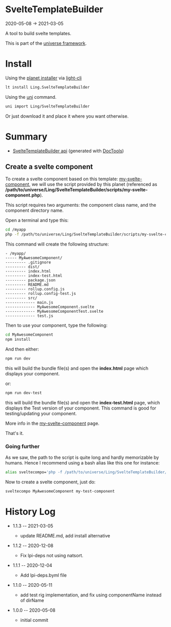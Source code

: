 SvelteTemplateBuilder
===========
2020-05-08 -> 2021-03-05



A tool to build svelte templates.


This is part of the [universe framework](https://github.com/karayabin/universe-snapshot).


Install
==========
Using the [planet installer](https://github.com/lingtalfi/Light_PlanetInstaller) via [light-cli](https://github.com/lingtalfi/Light_Cli)
```bash
lt install Ling.SvelteTemplateBuilder
```

Using the [uni](https://github.com/lingtalfi/universe-naive-importer) command.
```bash
uni import Ling/SvelteTemplateBuilder
```

Or just download it and place it where you want otherwise.






Summary
===========
- [SvelteTemplateBuilder api](https://github.com/lingtalfi/SvelteTemplateBuilder/blob/master/doc/api/Ling/SvelteTemplateBuilder.md) (generated with [DocTools](https://github.com/lingtalfi/DocTools))





Create a svelte component
------------

To create a svelte component based on this template: [my-svelte-component](https://github.com/lingtalfi/my-svelte-component),
we will use the script provided by this planet (referenced as **/path/to/universe/Ling/SvelteTemplateBuilder/scripts/my-svelte-component.php**).

This script requires two arguments: the component class name, and the component directory name.




Open a terminal and type this:


```bash
cd /myapp
php -f /path/to/universe/Ling/SvelteTemplateBuilder/scripts/my-svelte-component.php -- MyAwesomeComponent my-test-component  
```

This command will create the following structure:

```text 
- /myapp/
----- MyAwesomeComponent/
--------- .gitignore
--------- dist/
--------- index.html
--------- index-test.html
--------- package.json
--------- README.md
--------- rollup.config.js
--------- rollup.config-test.js
--------- src/
------------- main.js
------------- MyAwesomeComponent.svelte
------------- MyAwesomeComponentTest.svelte
------------- test.js

```
  
Then to use your component, type the following:


```bash 
cd MyAwesomeComponent
npm install
```


And then either:

```bash 
npm run dev
```

this will build the bundle file(s) and open the **index.html** page which displays your component.


or:

```bash 
npm run dev-test
```

this will build the bundle file(s) and open the **index-test.html** page, which displays the Test version of your component.
This command is good for testing/updating your component.





More info in the [my-svelte-component](https://github.com/lingtalfi/my-svelte-component) page.




That's it.



### Going further

As we saw, the path to the script is quite long and hardly memorizable by humans.
Hence I recommend using a bash alias like this one for instance:


```bash 
alias sveltecompo='php -f /path/to/universe/Ling/SvelteTemplateBuilder/scripts/my-svelte-component.php -- '
```

Now to create a svelte component, just do:

```bash 
sveltecompo MyAwesomeComponent my-test-component 
```






History Log
=============

- 1.1.3 -- 2021-03-05

    - update README.md, add install alternative

- 1.1.2 -- 2020-12-08

    - Fix lpi-deps not using natsort.

- 1.1.1 -- 2020-12-04

    - Add lpi-deps.byml file

- 1.1.0 -- 2020-05-11

    - add test rig implementation, and fix using componentName instead of dirName
    
- 1.0.0 -- 2020-05-08

    - initial commit